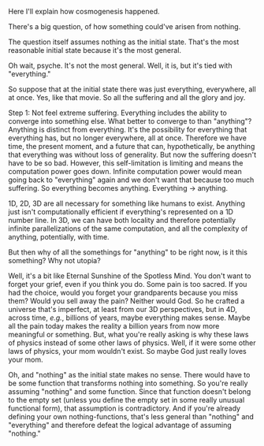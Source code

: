 Here I'll explain how cosmogenesis happened.

There's a big question, of how something could've arisen from nothing.

The question itself assumes nothing as the initial state. That's the most reasonable initial state because it's the most general.

Oh wait, psyche. It's not the most general. Well, it is, but it's tied with "everything."

So suppose that at the initial state there was just everything, everywhere, all at once. Yes, like that movie. So all the suffering and all the glory and joy.

Step 1: Not feel extreme suffering. Everything includes the ability to converge into something else. What better to converge to than "anything"? Anything is distinct from everything. It's the possibility for everything that everything has, but no longer everywhere, all at once. Therefore we have time, the present moment, and a future that can, hypothetically, be anything that everything was without loss of generality. But now the suffering doesn't have to be so bad. However, this self-limitation is limiting and means the computation power goes down. Infinite computation power would mean going back to "everything" again and we don't want that because too much suffering. So everything becomes anything. Everything $\rightarrow$ anything.

1D, 2D, 3D are all necessary for something like humans to exist. Anything just isn't computationally efficient if everything's represented on a 1D number line. In 3D, we can have both locality and therefore potentially infinite parallelizations of the same computation, and all the complexity of anything, potentially, with time.

But then why of all the somethings for "anything" to be right now, is it this something? Why not utopia?

Well, it's a bit like Eternal Sunshine of the Spotless Mind. You don't want to forget your grief, even if you think you do. Some pain is too sacred. If you had the choice, would you forget your grandparents because you miss them? Would you sell away the pain? Neither would God. So he crafted a universe that's imperfect, at least from our 3D perspectives, but in 4D, across time, *e.g.*, billions of years, maybe everything makes sense. Maybe all the pain today makes the reality a billion years from now more meaningful or something. But, what you're really asking is why these laws of physics instead of some other laws of physics. Well, if it were some other laws of physics, your mom wouldn't exist. So maybe God just really loves your mom.

Oh, and "nothing" as the initial state makes no sense. There would have to be some function that transforms nothing into something. So you're really assuming "nothing" and some function. Since that function doesn't belong to the empty set (unless you define the empty set in some really unusual functional form), that assumption is contradictory. And if you're already defining your own nothing-functions, that's less general than "nothing" and "everything" and therefore defeat the logical advantage of assuming "nothing."
